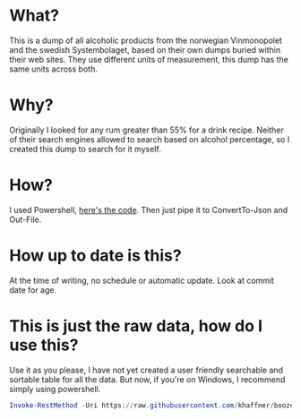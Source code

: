 # What?
This is a dump of all alcoholic products from the norwegian Vinmonopolet and the swedish Systembolaget, based on their own dumps buried within their web sites. They use different units of measurement, this dump has the same units across both.

# Why?
Originally I looked for any rum greater than 55% for a drink recipe. Neither of their search engines allowed to search based on alcohol percentage, so I created this dump to search for it myself.

# How?
I used Powershell, [here's the code](https://github.com/khaffner/Consumer-Tools/blob/master/Get-Alcohol.ps1). Then just pipe it to ConvertTo-Json and Out-File.

# How up to date is this?
At the time of writing, no schedule or automatic update. Look at commit date for age.

# This is just the raw data, how do I use this?
Use it as you please, I have not yet created a user friendly searchable and sortable table for all the data. But now, if you're on Windows, I recommend simply using powershell.
```powershell
Invoke-RestMethod -Uri https://raw.githubusercontent.com/khaffner/booze/master/dump.json | Out-GridView
``` 
